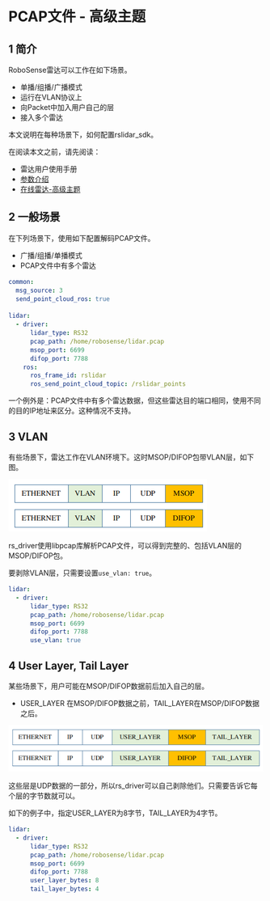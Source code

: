# PCAP文件 - 高级主题

## 1 简介

RoboSense雷达可以工作在如下场景。
+ 单播/组播/广播模式
+ 运行在VLAN协议上
+ 向Packet中加入用户自己的层
+ 接入多个雷达

本文说明在每种场景下，如何配置rslidar_sdk。

在阅读本文之前，请先阅读：
+ 雷达用户使用手册
+ [参数介绍](../intro/parameter_intro_CN.md) 
+ [在线雷达-高级主题](./online_lidar_advanced_topics_CN.md)

## 2 一般场景

在下列场景下，使用如下配置解码PCAP文件。
+ 广播/组播/单播模式
+ PCAP文件中有多个雷达

```yaml
common:
  msg_source: 3
  send_point_cloud_ros: true

lidar:
  - driver:
      lidar_type: RS32
      pcap_path: /home/robosense/lidar.pcap
      msop_port: 6699
      difop_port: 7788
    ros:
      ros_frame_id: rslidar           
      ros_send_point_cloud_topic: /rslidar_points     
```

一个例外是：PCAP文件中有多个雷达数据，但这些雷达目的端口相同，使用不同的目的IP地址来区分。这种情况不支持。

## 3 VLAN

有些场景下，雷达工作在VLAN环境下。这时MSOP/DIFOP包带VLAN层，如下图。

![](./img/12_vlan_layer.png)

rs_driver使用libpcap库解析PCAP文件，可以得到完整的、包括VLAN层的MSOP/DIFOP包。

要剥除VLAN层，只需要设置`use_vlan: true`。

```yaml
lidar:
  - driver:
      lidar_type: RS32           
      pcap_path: /home/robosense/lidar.pcap
      msop_port: 6699             
      difop_port: 7788
      use_vlan: true
```

## 4 User Layer, Tail Layer 

某些场景下，用户可能在MSOP/DIFOP数据前后加入自己的层。
+ USER_LAYER 在MSOP/DIFOP数据之前，TAIL_LAYER在MSOP/DIFOP数据之后。

![](./img/12_user_layer.png)

这些层是UDP数据的一部分，所以rs_driver可以自己剥除他们。只需要告诉它每个层的字节数就可以。

如下的例子中，指定USER_LAYER为8字节，TAIL_LAYER为4字节。

```yaml
lidar:
  - driver:
      lidar_type: RS32           
      pcap_path: /home/robosense/lidar.pcap
      msop_port: 6699             
      difop_port: 7788
      user_layer_bytes: 8
      tail_layer_bytes: 4      
```

